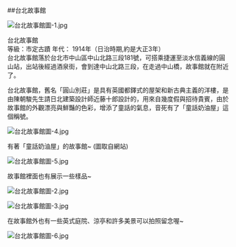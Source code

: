 ##台北故事館

![台北故事館圖-1.jpg](%E5%8F%B0%E5%8C%97%E6%95%85%E4%BA%8B%E9%A4%A8%E5%9C%96-1.jpg)

台北故事館  
等級：市定古蹟 
年代： 1914年（日治時期,約是大正3年）                  
台北故事館落於台北市中山區中山北路三段181號，可搭乘捷運至淡水信義線的圓山站，出站後經過酒泉街，會到達中山北路三段，在走過中山橋，故事館就在附近了。

台北故事館，舊名「圓山別莊」是具有英國都鐸式的屋架和新古典主義的洋樓，是由陳朝駿先生請日北建築設計師近藤十郎設計的，用來自幾度假與招待貴賓，由於故事館的外觀漂亮與鮮豔的色彩，增添了童話的氣息，音死有了「童話奶油屋」這個稱號。

![台北故事館圖-4.jpg](%E5%8F%B0%E5%8C%97%E6%95%85%E4%BA%8B%E9%A4%A8%E5%9C%96-4.jpg)

有著「童話奶油屋」的故事館~ 
(圖取自網站) 

![台北故事館圖-5.jpg](%E5%8F%B0%E5%8C%97%E6%95%85%E4%BA%8B%E9%A4%A8%E5%9C%96-5.jpg)

故事館裡面也有展示一些樣品~

![台北故事館圖-2.jpg](%E5%8F%B0%E5%8C%97%E6%95%85%E4%BA%8B%E9%A4%A8%E5%9C%96-2.jpg)

![台北故事館圖-3.jpg](%E5%8F%B0%E5%8C%97%E6%95%85%E4%BA%8B%E9%A4%A8%E5%9C%96-3.jpg)

在故事館外也有一些英式庭院、涼亭和許多美景可以拍照留念喔~

![台北故事館圖-6.jpg](%E5%8F%B0%E5%8C%97%E6%95%85%E4%BA%8B%E9%A4%A8%E5%9C%96-6.jpg)

